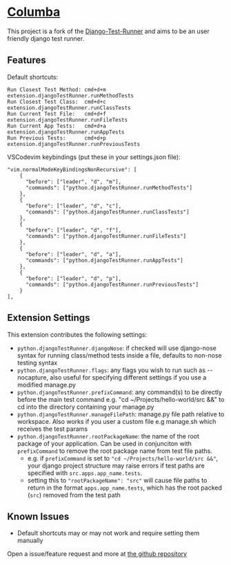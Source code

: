 # [Columba](https://marketplace.visualstudio.com/items?itemName=jotavemonte.Columba)

This project is a fork of the [Django-Test-Runner](https://github.com/Pachwenko/VSCode-Django-Test-Runner) and aims to be an user friendly django test runner.

## Features

Default shortcuts:

```
Run Closest Test Method: cmd+d+m        extension.djangoTestRunner.runMethodTests
Run Closest Test Class:  cmd+d+c        extension.djangoTestRunner.runClassTests
Run Current Test File:   cmd+d+f        extension.djangoTestRunner.runFileTests
Run Current App Tests:   cmd+d+a        extension.djangoTestRunner.runAppTests
Run Previous Tests:      cmd+d+p        extension.djangoTestRunner.runPreviousTests
```

VSCodevim keybindings (put these in your settings.json file):

```
"vim.normalModeKeyBindingsNonRecursive": [
    {
      "before": ["leader", "d", "m"],
      "commands": ["python.djangoTestRunner.runMethodTests"]
    },
    {
      "before": ["leader", "d", "c"],
      "commands": ["python.djangoTestRunner.runClassTests"]
    },
    {
      "before": ["leader", "d", "f"],
      "commands": ["python.djangoTestRunner.runFileTests"]
    },
    {
      "before": ["leader", "d", "a"],
      "commands": ["python.djangoTestRunner.runAppTests"]
    },
    {
      "before": ["leader", "d", "p"],
      "commands": ["python.djangoTestRunner.runPreviousTests"]
    }
],
```

## Extension Settings

This extension contributes the following settings:

- `python.djangoTestRunner.djangoNose`: if checked will use django-nose syntax for running class/method tests inside a file, defaults to non-nose testing syntax
- `python.djangoTestRunner.flags`: any flags you wish to run such as --nocapture, also useful for specifying different settings if you use a modified manage&#46;py
- `python.djangoTestRunner.prefixCommand`: any command(s) to be directly before the main test command e.g. "cd ~/Projects/hello-world/src &&" to cd into the directory containing your manage&#46;py
- `python.djangoTestRunner.manageFilePath`: manage.py file path relative to workspace. Also works if you user a custom file e.g manage.sh which receives the test params
- `python.djangoTestRunner.rootPackageName`: the name of the root package of your application. Can be used in conjunciton with `prefixCommand` to remove the root package name from test file paths.
  - e.g. if `prefixCommand` is set to `"cd ~/Projects/hello-world/src &&"`, your django project structure may raise errors if test paths are specified with `src.apps.app_name.tests`.
  - setting this to `"rootPackageName": "src"` will cause file paths to return in the format `apps.app_name.tests`, which has the root packed (`src`) removed from the test path

## Known Issues

- Default shortcuts may or may not work and require setting them manually

Open a issue/feature request and more at [the github repository](https://github.com/jotavemonte/VSCode-Django-Test-Runner/issues)

